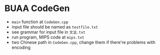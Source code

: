 # BUAA CodeGen

- `main` function at `CodeGen.cpp`
- input file should be named as `testfile.txt`
- see grammar for input file in `文法.txt`
- run program, MIPS code at `mips.txt`
- two Chinese path in `CodeGen.cpp`, change them if there're problems with encoding


